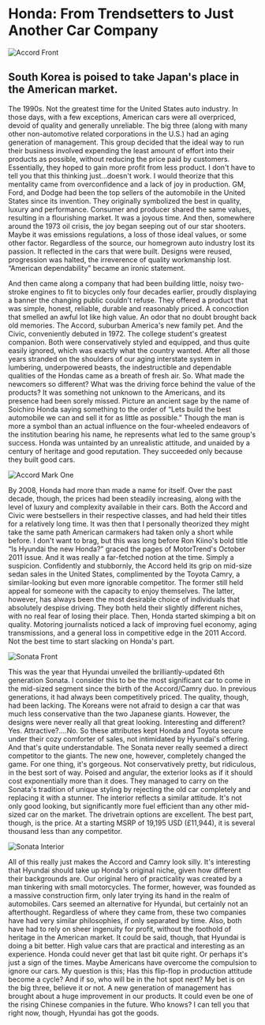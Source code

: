 # Honda: From Trendsetters to Just Another Car Company

![Accord Front][image-1]

## South Korea is poised to take Japan's place in the American market.

The 1990s. Not the greatest time for the United States auto industry. In those days, with a few exceptions, American cars were all overpriced, devoid of quality and generally unreliable. The big three (along with many other non-automotive related corporations in the U.S.) had an aging generation of management. This group decided that the ideal way to run their business involved expending the least amount of effort into their products as possible, without reducing the price paid by customers. Essentially, they hoped to gain more profit from less product. I don't have to tell you that this thinking just...doesn't work. I would theorize that this mentality came from overconfidence and a lack of joy in production. GM, Ford, and Dodge had been the top sellers of the automobile in the United States since its invention. They originally symbolized the best in quality, luxury and performance. Consumer and producer shared the same values, resulting in a flourishing market. It was a joyous time. And then, somewhere around the 1973 oil crisis, the joy began seeping out of our star shooters. Maybe it was emissions regulations, a loss of those ideal values, or some other factor. Regardless of the source, our homegrown auto industry lost its passion. It reflected in the cars that were built. Designs were reused, progression was halted, the irreverence of quality workmanship lost. “American dependability” became an ironic statement.

And then came along a company that had been building little, noisy two-stroke engines to fit to bicycles only four decades earlier, proudly displaying a banner the changing public couldn't refuse. They offered a product that was simple, honest, reliable, durable and reasonably priced. A concoction that smelled an awful lot like high value. An odor that no doubt brought back old memories. The Accord, suburban America's new family pet. And the Civic, conveniently debuted in 1972. The college student's greatest companion. Both were conservatively styled and equipped, and thus quite easily ignored, which was exactly what the country wanted. After all those years stranded on the shoulders of our aging interstate system in lumbering, underpowered beasts, the indestructible and dependable qualities of the Hondas came as a breath of fresh air. So. What made the newcomers so different? What was the driving force behind the value of the products? It was something not unknown to the Americans, and its presence had been sorely missed. Picture an ancient sage by the name of Soichiro Honda saying something to the order of “Lets build the best automobile we can and sell it for as little as possible.” Though the man is more a symbol than an actual influence on the four-wheeled endeavors of the institution bearing his name, he represents what led to the same group's success. Honda was untainted by an unrealistic attitude, and unaided by a century of heritage and good reputation. They succeeded only because they built good cars.

![Accord Mark One][image-2]

By 2008, Honda had more than made a name for itself. Over the past decade, though, the prices had been steadily increasing, along with the level of luxury and complexity available in their cars. Both the Accord and Civic were bestsellers in their respective classes, and had held their titles for a relatively long time. It was then that I personally theorized they might take the same path American carmakers had taken only a short while before. I don't want to brag, but this was long before Ron Kiino's bold title “Is Hyundai the new Honda?” graced the pages of MotorTrend's October 2011 issue. And it was really a far-fetched notion at the time. Simply a suspicion. Confidently and stubbornly, the Accord held its grip on mid-size sedan sales in the United States, complimented by the Toyota Camry, a similar-looking but even more ignorable competitor. The former still held appeal for someone with the capacity to enjoy themselves. The latter, however, has always been the most desirable choice of individuals that absolutely despise driving. They both held their slightly different niches, with no real fear of losing their place. Then, Honda started skimping a bit on quality. Motoring journalists noticed a lack of improving fuel economy, aging transmissions, and a general loss in competitive edge in the 2011 Accord. Not the best time to start slacking on Honda's part.

![Sonata Front][image-3]

This was the year that Hyundai unveiled the brilliantly-updated 6th generation Sonata. I consider this to be the most significant car to come in the mid-sized segment since the birth of the Accord/Camry duo. In previous generations, it had always been competitively priced. The quality, though, had been lacking. The Koreans were not afraid to design a car that was much less conservative than the two Japanese giants. However, the designs were never really all that great looking. Interesting and different? Yes. Attractive?....No. So these attributes kept Honda and Toyota secure under their cozy comforter of sales, not intimidated by Hyundai's offering. And that's quite understandable. The Sonata never really seemed a direct competitor to the giants. The new one, however, completely changed the game. For one thing, it's gorgeous. Not conservatively pretty, but ridiculous, in the best sort of way. Poised and angular, the exterior looks as if it should cost exponentially more than it does. They managed to carry on the Sonata's tradition of unique styling by rejecting the old car completely and replacing it with a stunner. The interior reflects a similar attitude. It's not only good looking, but significantly more fuel efficient than any other mid-sized car on the market. The drivetrain options are excellent. The best part, though, is the price. At a starting MSRP of 19,195 USD (£11,944), it is several thousand less than any competitor.

![Sonata Interior][image-4]

All of this really just makes the Accord and Camry look silly. It's interesting that Hyundai should take up Honda's original niche, given how different their backgrounds are. Our original hero of practicality was created by a man tinkering with small motorcycles. The former, however, was founded as a massive construction firm, only later trying its hand in the realm of automobiles. Cars seemed an alternative for Hyundai, but certainly not an afterthought. Regardless of where they came from, these two companies have had very similar philosophies, if only separated by time. Also, both have had to rely on sheer ingenuity for profit, without the foothold of heritage in the American market. It could be said, though, that Hyundai is doing a bit better. High value cars that are practical and interesting as an experience. Honda could never get that last bit quite right. Or perhaps it's just a sign of the times. Maybe Americans have overcome the compulsion to ignore our cars. My question is this; Has this flip-flop in production attitude become a cycle? And if so, who will be in the hot spot next? My bet is on the big three, believe it or not. A new generation of management has brought about a huge improvement in our products. It could even be one of the rising Chinese companies in the future. Who knows? I can tell you that right now, though, Hyundai has got the goods.

[image-1]:	https://i.snap.as/z1ZlwRU.jpeg
[image-2]:	https://i.snap.as/C5R7hZa.jpeg
[image-3]:	https://i.snap.as/JwoqLyt.jpeg
[image-4]:	https://i.snap.as/s3Kfq8g.jpeg